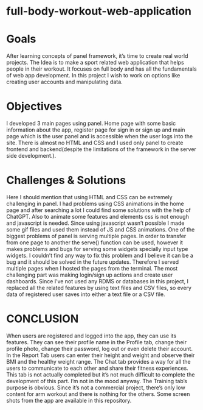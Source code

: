 # full-body-workout-web-application

# Goals
After learning concepts of panel framework, it’s time to create real world projects.
The Idea is to make a sport related web application that helps people in their workout. It focuses on full body and has all the fundamentals of web app development. In this project I wish to work on options like creating user accounts and manipulating data.

# Objectives
I developed 3 main pages using panel. Home page with some basic information about the app, register page for sign in or sign up and main page which is the user panel and is accessible when the user logs into the site. There is almost no HTML and CSS and I used only panel to create frontend and backend(despite the limitations of the framework in the server side development.).

# Challenges & Solutions
Here I should mention that using HTML and CSS can be extremely challenging in panel. I had problems using CSS animations in the home page and after searching a lot I could find some solutions with the help of ChatGPT.
Also to animate some features and elements css is not enough and javascript is needed. Since using javascript wasn’t possible I made some gif files and used them instead of JS and CSS animations.
One of the biggest problems of panel is serving multiple pages. In order to transfer from one page to another the serve() function can be used, however it makes problems and bugs for serving some widgets specially input type widgets. I couldn’t find any way to fix this problem and I believe it can be a bug and it should be solved in the future updates. Therefore I served multiple pages when I hosted the pages from the terminal.
The most challenging part was making login/sign up actions and create user dashboards. Since I’ve not used any RDMS or databases in this project, I replaced all the related features by using text files and CSV files, so every data of registered user saves into either a text file or a CSV file.

# CONCLUSION
When users are registered and logged into the app, they can use its features. They can see their profile name in the Profile tab, change their profile photo, change their password, log out or even delete their account.
In the Report Tab users can enter their height and weight and observe their BMI and the healthy weight range.
The Chat tab provides a way for all the users to communicate to each other and share their fitness experiences. This tab is not actually completed but it’s not much difficult to complete the development of this part. I’m not in the mood anyway. The Training tab’s purpose is obvious. Since it’s not a commercial project, there’s only low content for arm workout and there is nothing for the others. Some screen shots from the app are available in this repository.

